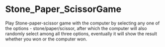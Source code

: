 # Stone_Paper_ScissorGame
 Play Stone-paper-scissor game with the computer by selecting any one of the options - stone/paper/scissor, after which the computer will also randomly select among all three options, eventually it will show the result whether you won or the computer won.
